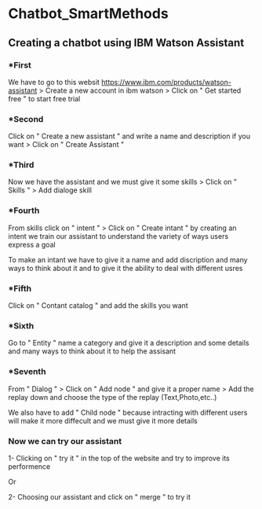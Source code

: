 # Chatbot_SmartMethods
## Creating a chatbot using IBM Watson Assistant

### *First 

We have to go to this websit https://www.ibm.com/products/watson-assistant > Create a new account in ibm watson > Click on " Get started free "  to start free trial

### *Second

Click on " Create a new assistant " and write a name and description if you want > Click on " Create Assistant " 

### *Third 

Now we have the assistant and we must give it some skills > Click on " Skills " > Add dialoge skill

### *Fourth 

From skills click on " intent " > Click on " Create intant " by creating an intent we train our assistant to understand the variety of ways users express a goal

To make an intant we have to give it a name and add discription and many ways to think about it and to give it the ability to deal with different usres

### *Fifth

Click on " Contant catalog " and add the skills you want

### *Sixth

Go to " Entity " name a category and give it a description and some details and many ways to think about it to help the assisant 

### *Seventh

From " Dialog " > Click on " Add node "  and give it a proper name > Add the replay down and choose the type of the replay (Text,Photo,etc..)

We also have to add " Child node " because intracting with different users will make it more diffecult and we must give it more details

### Now we can try our assistant

1- Clicking on " try it " in the top of the website and try to improve its performence 

Or 

2- Choosing our assistant and click on " merge " to try it 



